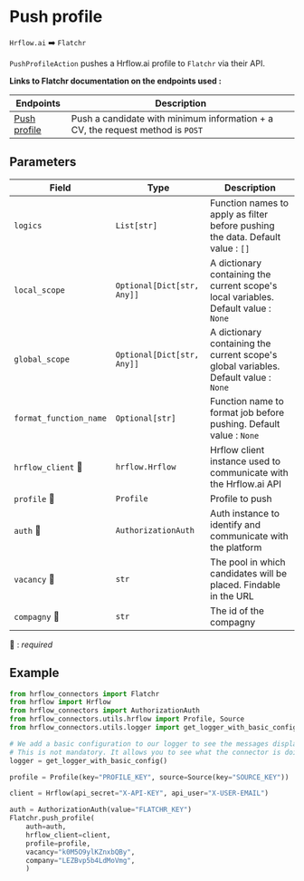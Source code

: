 # Push profile
`Hrflow.ai` :arrow_right: `Flatchr`

`PushProfileAction` pushes a Hrflow.ai profile to `Flatchr` via their API.

**Links to Flatchr documentation on the endpoints used :**

| Endpoints | Description |
| --------- | ----------- |
| [Push profile](https://developers.flatchr.io/?python#formulaire-de-candidature) | Push a candidate with minimum information + a CV, the request method is `POST` |

## Parameters

| Field | Type | Description |
| ----- | ---- | ----------- |
| `logics`  | `List[str]` | Function names to apply as filter before pushing the data. Default value : `[]`        |
| `local_scope`  | `Optional[Dict[str, Any]]` | A dictionary containing the current scope's local variables. Default value : `None`        |
| `global_scope`  | `Optional[Dict[str, Any]]` | A dictionary containing the current scope's global variables. Default value : `None`       |
| `format_function_name`  | `Optional[str]` | Function name to format job before pushing. Default value : `None`        |
| `hrflow_client` :red_circle: | `hrflow.Hrflow` | Hrflow client instance used to communicate with the Hrflow.ai API        |
| `profile` :red_circle: | `Profile` | Profile to push        |
| `auth` :red_circle: | `AuthorizationAuth` | Auth instance to identify and communicate with the platform        |
| `vacancy` :red_circle: | `str` | The pool in which candidates will be placed. Findable in the URL        |
| `compagny` :red_circle: | `str` | The id of the compagny        |

:red_circle: : *required* 

## Example

```python
from hrflow_connectors import Flatchr
from hrflow import Hrflow
from hrflow_connectors import AuthorizationAuth
from hrflow_connectors.utils.hrflow import Profile, Source
from hrflow_connectors.utils.logger import get_logger_with_basic_config

# We add a basic configuration to our logger to see the messages displayed in the standard output
# This is not mandatory. It allows you to see what the connector is doing.
logger = get_logger_with_basic_config()

profile = Profile(key="PROFILE_KEY", source=Source(key="SOURCE_KEY"))

client = Hrflow(api_secret="X-API-KEY", api_user="X-USER-EMAIL")

auth = AuthorizationAuth(value="FLATCHR_KEY")
Flatchr.push_profile(
    auth=auth,
    hrflow_client=client,
    profile=profile,
    vacancy="k0M5O9ylKZnxbQBy",
    company="LEZBvp5b4LdMoVmg",
    )
```